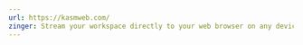 ```yaml
---
url: https://kasmweb.com/
zinger: Stream your workspace directly to your web browser on any device and from any location.
---
```

